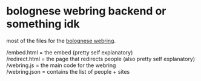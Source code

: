 # bolognese webring backend or something idk

most of the files for the [bolognese webring](https://daisy.nekoweb.org/webring).

/embed.html = the embed (pretty self explanatory)<br>
/redirect.html = the page that redirects people (also pretty self explanatory)<br>
/webring.js = the main code for the webring<br>
/webring.json = contains the list of people + sites<br>
